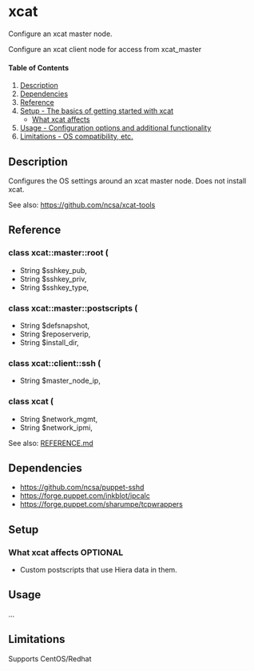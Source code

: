 
# xcat

Configure an xcat master node.

Configure an xcat client node for access from xcat_master

#### Table of Contents

1. [Description](#description)
1. [Dependencies](#dependencies)
1. [Reference](#reference)
2. [Setup - The basics of getting started with xcat](#setup)
    * [What xcat affects](#what-xcat-affects)
3. [Usage - Configuration options and additional functionality](#usage)
4. [Limitations - OS compatibility, etc.](#limitations)

## Description

Configures the OS settings around an xcat master node. Does not install xcat.

See also: https://github.com/ncsa/xcat-tools

## Reference

### class xcat::master::root (
-    String $sshkey_pub,
-    String $sshkey_priv,
-    String $sshkey_type,
### class xcat::master::postscripts (
-    String $defsnapshot,
-    String $reposerverip,
-    String $install_dir,
### class xcat::client::ssh (
-    String $master_node_ip,
### class xcat (
-    String $network_mgmt,
-    String $network_ipmi,

See also: [REFERENCE.md](REFERENCE.md)

## Dependencies

* https://github.com/ncsa/puppet-sshd
* https://forge.puppet.com/inkblot/ipcalc
* https://forge.puppet.com/sharumpe/tcpwrappers

## Setup

### What xcat affects **OPTIONAL**

* Custom postscripts that use Hiera data in them.


## Usage

...


## Limitations

Supports CentOS/Redhat

